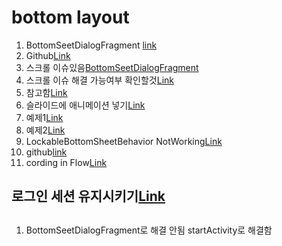 # bottom layout

1. BottomSeetDialogFragment [link](https://stackoverflow.com/questions/36030879/bottomsheetdialogfragment-how-to-set-expanded-height-or-min-top-offset)
1. Github[Link](https://github.com/dandar3/android-support-design/blob/master/res/layout/design_bottom_sheet_dialog.xml)
1. 스크롤 이슈있음[BottomSeetDialogFragment](https://blog.mindorks.com/android-bottomsheet-in-kotlin)
1. 스크롤 이슈 해결 가능여부 확인할것[Link](https://medium.com/@nishantpardamwar/using-webview-with-bottomsheetdialog-f38e45cc95a5)
1. 참고함[Link](https://www.programmersought.com/article/41223412699/)
1. 슬라이드에 애니메이션 넣기[Link](https://proandroiddev.com/android-bottom-sheet-behavior-and-animated-button-on-top-of-it-da86a9bfe545)
1. 예제1[Link](https://mhrpatel12.medium.com/making-most-out-of-android-bottom-sheet-352c04551fb4)
1. 예제2[Link](https://codinginflow.com/tutorials/android/modal-bottom-sheet)
1. LockableBottomSheetBehavior NotWorking[Link](https://stackoverflow.com/questions/35794264/disabling-user-dragging-on-bottomsheet)
1. github[link](https://github.com/material-components/material-components-android)
1. cording in Flow[Link](https://elopage.com/s/codinginflow/mvvmcachingcourse?locale=en)
## 로그인 세션 유지시키기[Link](https://dailylonnie0125.tistory.com/11)

## 
1. BottomSeetDialogFragment로 해결 안됨 startActivity로 해결함
